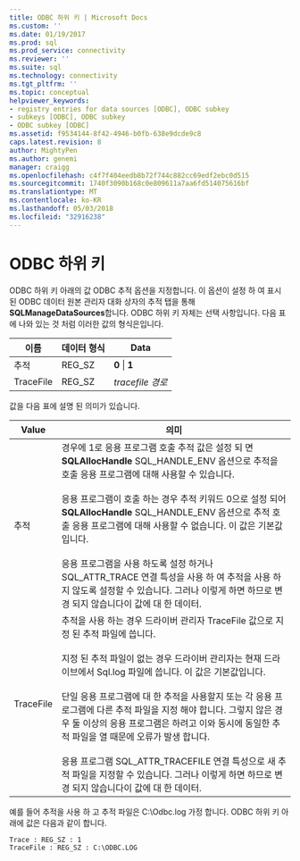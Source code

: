 ```yaml
---
title: ODBC 하위 키 | Microsoft Docs
ms.custom: ''
ms.date: 01/19/2017
ms.prod: sql
ms.prod_service: connectivity
ms.reviewer: ''
ms.suite: sql
ms.technology: connectivity
ms.tgt_pltfrm: ''
ms.topic: conceptual
helpviewer_keywords:
- registry entries for data sources [ODBC], ODBC subkey
- subkeys [ODBC], ODBC subkey
- ODBC subkey [ODBC]
ms.assetid: f9534144-8f42-4946-b0fb-638e9dcde9c8
caps.latest.revision: 8
author: MightyPen
ms.author: genemi
manager: craigg
ms.openlocfilehash: c4f7f404eedb8b72f744c882cc69edf2ebc0d515
ms.sourcegitcommit: 1740f3090b168c0e809611a7aa6fd514075616bf
ms.translationtype: MT
ms.contentlocale: ko-KR
ms.lasthandoff: 05/03/2018
ms.locfileid: "32916238"
---
```

# <a name="odbc-subkey"></a>ODBC 하위 키
ODBC 하위 키 아래의 값 ODBC 추적 옵션을 지정합니다. 이 옵션이 설정 하 여 표시 된 ODBC 데이터 원본 관리자 대화 상자의 추적 탭을 통해 **SQLManageDataSources**합니다. ODBC 하위 키 자체는 선택 사항입니다. 다음 표에 나와 있는 것 처럼 이러한 값의 형식은입니다.  
  
|이름|데이터 형식|Data|  
|----------|---------------|----------|  
|추적|REG_SZ|**0** &#124; **1**|  
|TraceFile|REG_SZ|*tracefile 경로*|  
  
 값을 다음 표에 설명 된 의미가 있습니다.  
  
|Value|의미|  
|-----------|-------------|  
|추적|경우에 1로 응용 프로그램 호출 추적 값은 설정 되 면 **SQLAllocHandle** SQL_HANDLE_ENV 옵션으로 추적을 호출 응용 프로그램에 대해 사용할 수 있습니다.<br /><br /> 응용 프로그램이 호출 하는 경우 추적 키워드 0으로 설정 되어 **SQLAllocHandle** SQL_HANDLE_ENV 옵션으로 추적 호출 응용 프로그램에 대해 사용할 수 없습니다. 이 값은 기본값입니다.<br /><br /> 응용 프로그램을 사용 하도록 설정 하거나 SQL_ATTR_TRACE 연결 특성을 사용 하 여 추적을 사용 하지 않도록 설정할 수 있습니다. 그러나 이렇게 하면 하므로 변경 되지 않습니다이 값에 대 한 데이터.|  
|TraceFile|추적을 사용 하는 경우 드라이버 관리자 TraceFile 값으로 지정 된 추적 파일에 씁니다.<br /><br /> 지정 된 추적 파일이 없는 경우 드라이버 관리자는 현재 드라이브에서 Sql.log 파일에 씁니다. 이 값은 기본값입니다.<br /><br /> 단일 응용 프로그램에 대 한 추적을 사용할지 또는 각 응용 프로그램에 다른 추적 파일을 지정 해야 합니다. 그렇지 않은 경우 둘 이상의 응용 프로그램은 하려고 이와 동시에 동일한 추적 파일을 열 때문에 오류가 발생 합니다.<br /><br /> 응용 프로그램 SQL_ATTR_TRACEFILE 연결 특성으로 새 추적 파일을 지정할 수 있습니다. 그러나 이렇게 하면 하므로 변경 되지 않습니다이 값에 대 한 데이터.|  
  
 예를 들어 추적을 사용 하 고 추적 파일은 C:\Odbc.log 가정 합니다. ODBC 하위 키 아래에 값은 다음과 같이 합니다.  
  
```  
Trace : REG_SZ : 1  
TraceFile : REG_SZ : C:\ODBC.LOG  
  
```
